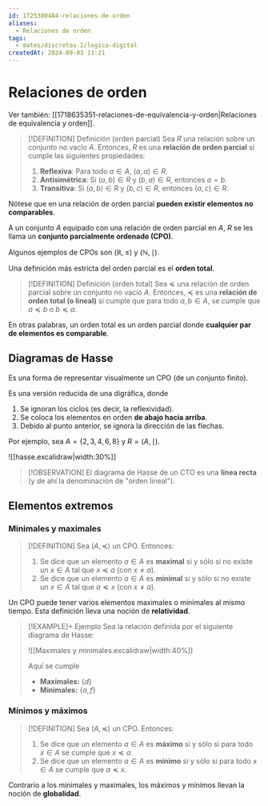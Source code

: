 ```yaml
---
id: 1725380484-relaciones-de-orden
aliases:
  - Relaciones de orden
tags:
  - mates/discretas-2/logica-digital
createdAt: 2024-09-03 11:21
---
```


# Relaciones de orden

Ver también: [[1718635351-relaciones-de-equivalencia-y-orden|Relaciones de equivalencia y orden]].

> [!DEFINITION] Definición (orden parcial)
> Sea $R$ una relación sobre un conjunto no vacío $A$. Entonces, $R$ es una **relación de orden parcial** si cumple las siguientes propiedades:
>
> 1. **Reflexiva**: Para todo $a \in A$, $(a, a) \in R$.
> 2. **Antisimétrica**: Si $(a, b) \in R$ y $(b, a) \in R$, entonces $a = b$.
> 3. **Transitiva**: Si $(a, b) \in R$ y $(b, c) \in R$, entonces $(a, c) \in R$.

Nótese que en una relación de orden parcial **pueden existir elementos no comparables**.

A un conjunto $A$ equipado con una relación de orden parcial en $A$, $R$ se les llama un **conjunto parcialmente ordenado (CPO)**.

Algunos ejemplos de CPOs son $(\mathbb{R}, \leq)$ y $(\mathbb{N}, \mid)$.

Una definición más estricta del orden parcial es el **orden total**.

> [!DEFINITION] Definición (orden total)
> Sea $\preceq$ una relación de orden parcial sobre un conjunto no vacío $A$. Entonces, $\preceq$ es una **relación de orden total (o lineal)** si cumple que para todo $a,b \in A$, se cumple que $a \preceq b$ o $b \preceq a$.

En otras palabras, un orden total es un orden parcial donde **cualquier par de elementos es comparable**.

## Diagramas de Hasse

Es una forma de representar visualmente un CPO (de un conjunto finito).

Es una versión reducida de una digráfica, donde

1. Se ignoran los ciclos (es decir, la reflexividad).
2. Se coloca los elementos en orden **de abajo hacia arriba**.
3. Debido al punto anterior, se ignora la dirección de las flechas.

Por ejemplo, sea $A = \left\{ 2,3,4,6,8 \right\}$ y $R = (A, \mid)$.

![[hasse.excalidraw|width:30%]]

> [!OBSERVATION]
> El diagrama de Hasse de un CTO es una **línea recta** (y de ahí la denominación de "orden lineal").

## Elementos extremos

### Minimales y maximales

> [!DEFINITION]
> Sea $(A, \preceq)$ un CPO. Entonces:
>
> 1. Se dice que un elemento $a \in A$ es **maximal** si y sólo si no existe un $x \in A$ tal que $x \preceq a$ (con $x \neq a$).
> 2. Se dice que un elemento $a \in A$ es **minimal** si y sólo si no existe un $x \in A$ tal que $a \preceq x$ (con $x \neq a$).

Un CPO puede tener varios elementos maximales o minimales al mismo tiempo. Esta definición lleva una noción de **relatividad**.

> [!EXAMPLE]+ Ejemplo
> Sea la relación definida por el siguiente diagrama de Hasse:
>
> ![[Maximales y minimales.excalidraw|width:40%]]
>
> Aquí se cumple
>
> - **Maximales:** $\left\{ d \right\}$
> - **Minimales:** $\left\{ a, f \right\}$

### Mínimos y máximos

> [!DEFINITION]
> Sea $(A, \preceq)$ un CPO. Entonces:
>
> 1. Se dice que un elemento $a \in A$ es **máximo** si y sólo si para todo $x \in A$ se cumple que $x \preceq a$.
> 2. Se dice que un elemento $a \in A$ es **mínimo** si y sólo si para todo $x \in A$ se cumple que $a \preceq x$.

Contrario a los minimales y maximales, los máximos y mínimos llevan la noción de **globalidad**.
